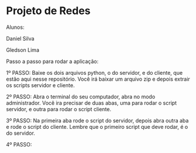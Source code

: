 # Projeto de Redes
Alunos:

Daniel Silva

Gledson Lima


Passo a passo para rodar a aplicação:

1º PASSO: Baixe os dois arquivos python, o do servidor, e do cliente, que estão aqui nesse repositório. Você irá baixar um arquivo zip e depois extrair os scripts servidor e cliente.

2º PASSO: Abra o terminal do seu computador, abra no modo administrador. Você ira precisar de duas abas, uma para rodar o script servidor, e outra para rodar o script cliente.

3º PASSO: Na primeira aba rode o script do servidor, depois abra outra aba e rode o script do cliente. Lembre que o primeiro script que deve rodar, é o do servidor.

4º PASSO: 


